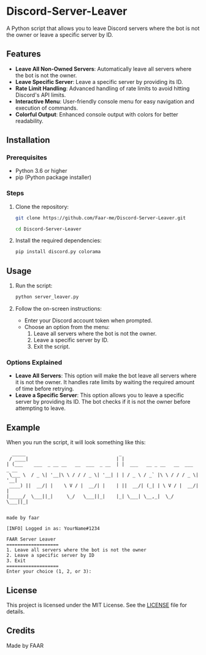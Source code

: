 
# Discord-Server-Leaver

A Python script that allows you to leave Discord servers where the bot is not the owner or leave a specific server by ID.

## Features

- **Leave All Non-Owned Servers**: Automatically leave all servers where the bot is not the owner.
- **Leave Specific Server**: Leave a specific server by providing its ID.
- **Rate Limit Handling**: Advanced handling of rate limits to avoid hitting Discord's API limits.
- **Interactive Menu**: User-friendly console menu for easy navigation and execution of commands.
- **Colorful Output**: Enhanced console output with colors for better readability.

## Installation

### Prerequisites

- Python 3.6 or higher
- pip (Python package installer)

### Steps

1. Clone the repository:
   ```bash
   git clone https://github.com/Faar-me/Discord-Server-Leaver.git
   ```
   ```bash
   cd Discord-Server-Leaver
   ```
   

2. Install the required dependencies:
   ```bash
   pip install discord.py colorama
   ```

## Usage

1. Run the script:
   ```bash
   python server_leaver.py
   ```

2. Follow the on-screen instructions:
   - Enter your Discord account token when prompted.
   - Choose an option from the menu:
     1. Leave all servers where the bot is not the owner.
     2. Leave a specific server by ID.
     3. Exit the script.

### Options Explained

- **Leave All Servers**: This option will make the bot leave all servers where it is not the owner. It handles rate limits by waiting the required amount of time before retrying.
- **Leave a Specific Server**: This option allows you to leave a specific server by providing its ID. The bot checks if it is not the owner before attempting to leave.

## Example

When you run the script, it will look something like this:

```plaintext
  _____                                  _                                 
 / ____|                                | |                                
| (___    ___  _ __ __   __  ___  _ __  | |  ___   __ _ __   __  ___  _ __ 
 \___ \  / _ \| '__|\ \ / / / _ \| '__| | | / _ \ / _` |\ \ / / / _ \| '__|
 ____) ||  __/| |    \ V / |  __/| |    | ||  __/| (_| | \ V / |  __/| |   
|_____/  \___||_|     \_/   \___||_|    |_| \___| \__,_|  \_/   \___||_|   
                                                                           
                                                                           made by faar

[INFO] Logged in as: YourName#1234

FAAR Server Leaver
===================
1. Leave all servers where the bot is not the owner
2. Leave a specific server by ID
3. Exit
===================
Enter your choice (1, 2, or 3):
```


## License

This project is licensed under the MIT License. See the [LICENSE](LICENSE) file for details.

## Credits

Made by FAAR
